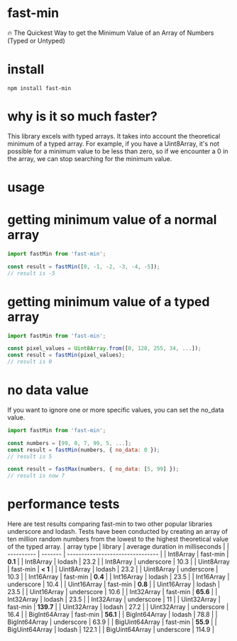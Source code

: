 # fast-min
:fire: The Quickest Way to get the Minimum Value of an Array of Numbers (Typed or Untyped)

# install
```
npm install fast-min
```

# why is it so much faster?
This library excels with typed arrays.  It takes into account the theoretical minimum of a typed array.
For example, if you have a  Uint8Array, it's not possible for a minimum value to be less than zero,
so if we encounter a 0 in the array, we can stop searching for the minimum value.

# usage
# getting minimum value of a normal array
```javascript
import fastMin from 'fast-min';

const result = fastMin([0, -1, -2, -3, -4, -5]);
// result is -5
```

# getting minimum value of a typed array
```javascript
import fastMin from 'fast-min';

const pixel_values = Uint8Array.from([0, 128, 255, 34, ...]);
const result = fastMin(pixel_values);
// result is 0
```

# no data value
If you want to ignore one or more specific values, you can set the no_data value.
```javascript
import fastMin from 'fast-min';

const numbers = [99, 0, 7, 99, 5, ...];
const result = fastMin(numbers, { no_data: 0 });
// result is 5

const result = fastMax(numbers, { no_data: [5, 99] });
// result is now 7
```

# performance tests
Here are test results comparing fast-min to two other popular libraries underscore and lodash.
Tests have been conducted by creating an array of ten million random numbers from the lowest to the highest theoretical value of the typed array.
| array type | library | average duration in milliseconds |
| ---------- | ------- | -------------------------------- |
| Int8Array | fast-min | **0.1** | 
| Int8Array | lodash | 23.2 | 
| Int8Array | underscore | 10.3 | 
| Uint8Array | fast-min | **< 1** | 
| Uint8Array | lodash | 23.2 | 
| Uint8Array | underscore | 10.3 | 
| Int16Array | fast-min | **0.4** | 
| Int16Array | lodash | 23.5 | 
| Int16Array | underscore | 10.4 | 
| Uint16Array | fast-min | **0.8** | 
| Uint16Array | lodash | 23.5 | 
| Uint16Array | underscore | 10.6 | 
| Int32Array | fast-min | **65.6** | 
| Int32Array | lodash | 23.5 | 
| Int32Array | underscore | 11 | 
| Uint32Array | fast-min | **139.7** | 
| Uint32Array | lodash | 27.2 | 
| Uint32Array | underscore | 16.4 | 
| BigInt64Array | fast-min | **56.1** | 
| BigInt64Array | lodash | 78.8 | 
| BigInt64Array | underscore | 63.9 | 
| BigUint64Array | fast-min | **55.9** | 
| BigUint64Array | lodash | 122.1 | 
| BigUint64Array | underscore | 114.9 | 
